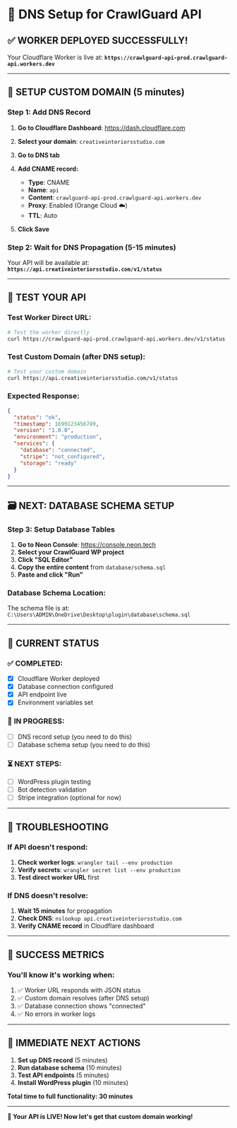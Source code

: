 # 🚀 DNS Setup for CrawlGuard API

## ✅ WORKER DEPLOYED SUCCESSFULLY!

Your Cloudflare Worker is live at:
**`https://crawlguard-api-prod.crawlguard-api.workers.dev`**

---

## 🔧 SETUP CUSTOM DOMAIN (5 minutes)

### **Step 1: Add DNS Record**
1. **Go to Cloudflare Dashboard**: https://dash.cloudflare.com
2. **Select your domain**: `creativeinteriorsstudio.com`
3. **Go to DNS tab**
4. **Add CNAME record:**
   - **Type**: CNAME
   - **Name**: `api`
   - **Content**: `crawlguard-api-prod.crawlguard-api.workers.dev`
   - **Proxy**: Enabled (Orange Cloud ☁️)
   - **TTL**: Auto

5. **Click Save**

### **Step 2: Wait for DNS Propagation (5-15 minutes)**
Your API will be available at:
**`https://api.creativeinteriorsstudio.com/v1/status`**

---

## 🧪 TEST YOUR API

### **Test Worker Direct URL:**
```bash
# Test the worker directly
curl https://crawlguard-api-prod.crawlguard-api.workers.dev/v1/status
```

### **Test Custom Domain (after DNS setup):**
```bash
# Test your custom domain
curl https://api.creativeinteriorsstudio.com/v1/status
```

### **Expected Response:**
```json
{
  "status": "ok",
  "timestamp": 1699123456789,
  "version": "1.0.0",
  "environment": "production",
  "services": {
    "database": "connected",
    "stripe": "not_configured",
    "storage": "ready"
  }
}
```

---

## 🗃️ NEXT: DATABASE SCHEMA SETUP

### **Step 3: Setup Database Tables**
1. **Go to Neon Console**: https://console.neon.tech
2. **Select your CrawlGuard WP project**
3. **Click "SQL Editor"**
4. **Copy the entire content** from `database/schema.sql`
5. **Paste and click "Run"**

### **Database Schema Location:**
The schema file is at: `C:\Users\ADMIN\OneDrive\Desktop\plugin\database\schema.sql`

---

## 🎯 CURRENT STATUS

### ✅ **COMPLETED:**
- [x] Cloudflare Worker deployed
- [x] Database connection configured
- [x] API endpoint live
- [x] Environment variables set

### 🔄 **IN PROGRESS:**
- [ ] DNS record setup (you need to do this)
- [ ] Database schema setup (you need to do this)

### ⏳ **NEXT STEPS:**
- [ ] WordPress plugin testing
- [ ] Bot detection validation
- [ ] Stripe integration (optional for now)

---

## 🚨 TROUBLESHOOTING

### **If API doesn't respond:**
1. **Check worker logs**: `wrangler tail --env production`
2. **Verify secrets**: `wrangler secret list --env production`
3. **Test direct worker URL** first

### **If DNS doesn't resolve:**
1. **Wait 15 minutes** for propagation
2. **Check DNS**: `nslookup api.creativeinteriorsstudio.com`
3. **Verify CNAME record** in Cloudflare dashboard

---

## 🎉 SUCCESS METRICS

### **You'll know it's working when:**
1. ✅ Worker URL responds with JSON status
2. ✅ Custom domain resolves (after DNS setup)
3. ✅ Database connection shows "connected"
4. ✅ No errors in worker logs

---

## 🚀 IMMEDIATE NEXT ACTIONS

1. **Set up DNS record** (5 minutes)
2. **Run database schema** (10 minutes)
3. **Test API endpoints** (5 minutes)
4. **Install WordPress plugin** (10 minutes)

**Total time to full functionality: 30 minutes**

---

**🎯 Your API is LIVE! Now let's get that custom domain working!**
